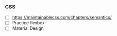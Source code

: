 ### CSS

- [ ] https://maintainablecss.com/chapters/semantics/  
- [ ] Practice flexbox  
- [ ] Material Design

